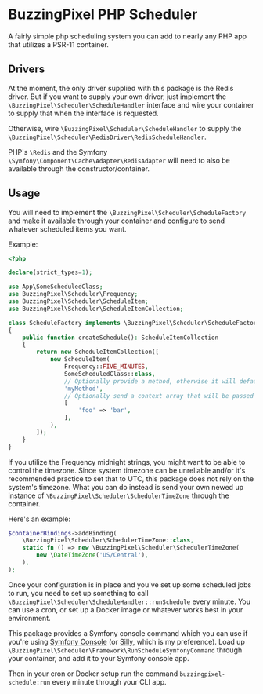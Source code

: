 # BuzzingPixel PHP Scheduler

A fairly simple php scheduling system you can add to nearly any PHP app that utilizes a PSR-11 container.

## Drivers

At the moment, the only driver supplied with this package is the Redis driver. But if you want to supply your own driver, just implement the `\BuzzingPixel\Scheduler\ScheduleHandler` interface and wire your container to supply that when the interface is requested.

Otherwise, wire `\BuzzingPixel\Scheduler\ScheduleHandler` to supply the `\BuzzingPixel\Scheduler\RedisDriver\RedisScheduleHandler`.

PHP's `\Redis` and the Symfony `\Symfony\Component\Cache\Adapter\RedisAdapter` will need to also be available through the constructor/container.

## Usage

You will need to implement the `\BuzzingPixel\Scheduler\ScheduleFactory` and make it available through your container and configure to send whatever scheduled items you want.

Example:

```php
<?php

declare(strict_types=1);

use App\SomeScheduledClass;
use BuzzingPixel\Scheduler\Frequency;
use BuzzingPixel\Scheduler\ScheduleItem;
use BuzzingPixel\Scheduler\ScheduleItemCollection;

class ScheduleFactory implements \BuzzingPixel\Scheduler\ScheduleFactory
{
    public function createSchedule(): ScheduleItemCollection
    {
        return new ScheduleItemCollection([
            new ScheduleItem(
                Frequency::FIVE_MINUTES,
                SomeScheduledClass::class,
                // Optionally provide a method, otherwise it will default to __invoke
                'myMethod',
                // Optionally send a context array that will be passed as the first argument to your method
                [
                    'foo' => 'bar',
                ],
            ),
        ]);
    }
}
```

If you utilize the Frequency midnight strings, you might want to be able to control the timezone. Since system timezone can be unreliable and/or it's recommended practice to set that to UTC, this package does not rely on the system's timezone. What you can do instead is send your own newed up instance of `\BuzzingPixel\Scheduler\SchedulerTimeZone` through the container.

Here's an example:

```php
$containerBindings->addBinding(
    \BuzzingPixel\Scheduler\SchedulerTimeZone::class,
    static fn () => new \BuzzingPixel\Scheduler\SchedulerTimeZone(
        new \DateTimeZone('US/Central'),
    ),
);
```

Once your configuration is in place and you've set up some scheduled jobs to run, you need to set up something to call `\BuzzingPixel\Scheduler\ScheduleHandler::runSchedule` every minute. You can use a cron, or set up a Docker image or whatever works best in your environment.

This package provides a Symfony console command which you can use if you're using [Symfony Console](https://symfony.com/doc/current/components/console.html) (or [Silly](https://github.com/mnapoli/silly), which is my preference). Load up `\BuzzingPixel\Scheduler\Framework\RunScheduleSymfonyCommand` through your container, and add it to your Symfony console app.

Then in your cron or Docker setup run the command `buzzingpixel-schedule:run` every minute through your CLI app.

